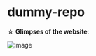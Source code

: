 # dummy-repo

☆ **Glimpses of the website**:

 ![image](https://github.com/ayushmodi12/Blith_App/assets/113369113/ad08a657-1ffe-4500-bb58-a1820b0ecbb0)
